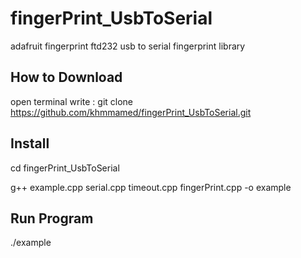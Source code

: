 # fingerPrint_UsbToSerial
adafruit fingerprint ftd232 usb to serial fingerprint library

How to Download
----------------
open terminal 
write : git clone https://github.com/khmmamed/fingerPrint_UsbToSerial.git

Install
-------
cd fingerPrint_UsbToSerial

g++ example.cpp serial.cpp timeout.cpp fingerPrint.cpp -o example

Run Program
-----------

./example
